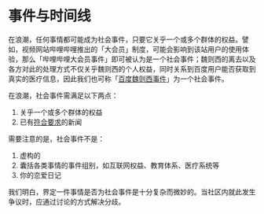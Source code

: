 # 事件与时间线

在浪潮，任何事情都可能成为社会事件，只要它关乎一个或多个群体的权益。譬如，视频网站哔哩哔哩推出的「大会员」制度，可能会影响到该站用户的使用体验，那么「哔哩哔哩大会员事件」即可被认为是一个社会事件；魏则西的离去以及各方对此的处理方式不仅关乎魏则西的个人权益，同时关系到百度用户能否获取到真实的医疗信息，因此我们也可称「[百度魏则西事件](https://langchao.org/@Link/10-bai-du-wei-ze-xi-shi-jian)」为一个社会事件。

在浪潮，社会事件需满足以下两点：

1. 关乎一个或多个群体的权益
2. 已有[符合要求](../contribute/newsroom/add-news.md#xin-wen-lu-yong-biao-zhun)的新闻

需要注意的是，社会事件不是：

1. 虚构的
2. 囊括各类事情的事件组别，如互联网权益、教育体系、医疗系统等
3. 你的恋爱日记

我们明白，界定一件事情是否为社会事件是十分复杂而微妙的。当社区内就此发生争议时，应通过讨论的方式解决分歧。
